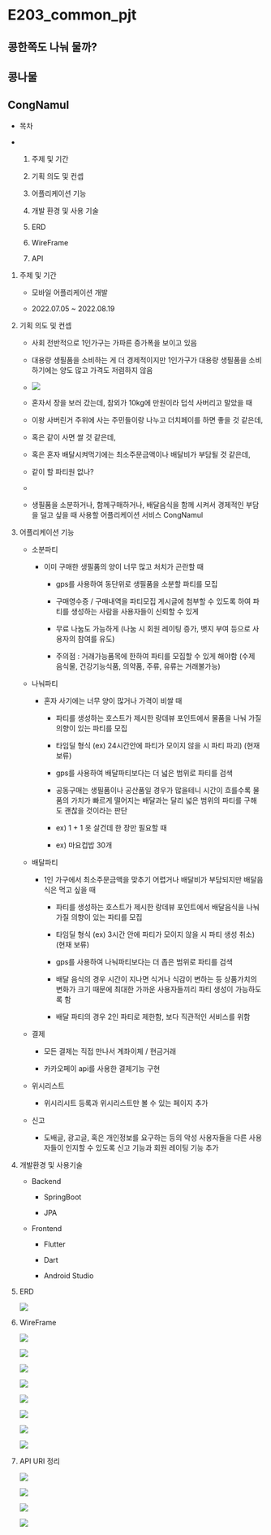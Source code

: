 # E203_common_pjt

## 콩한쪽도 나눠 물까?

## 콩나물

## CongNamul

- 목차

- 1. 주제 및 기간
  
  2. 기획 의도 및 컨셉
  
  3. 어플리케이션 기능
  
  4. 개발 환경 및 사용 기술
  
  5. ERD
  
  6. WireFrame
  
  7. API
1. 주제 및 기간
   
   - 모바일 어플리케이션 개발
   
   - 2022.07.05 ~ 2022.08.19

2. 기획 의도 및 컨셉
   
   - 사회 전반적으로 1인가구는 가파른 증가폭을 보이고 있음
   
   - 대용량 생필품을 소비하는 게 더 경제적이지만 1인가구가 대용량 생필품을 소비하기에는 양도 많고 가격도 저렴하지 않음
   
   - ![](https://s3.us-west-2.amazonaws.com/secure.notion-static.com/e4399d0c-4245-47e0-bd58-d3b3c01253db/Untitled.png?X-Amz-Algorithm=AWS4-HMAC-SHA256&X-Amz-Content-Sha256=UNSIGNED-PAYLOAD&X-Amz-Credential=AKIAT73L2G45EIPT3X45%2F20220725%2Fus-west-2%2Fs3%2Faws4_request&X-Amz-Date=20220725T082029Z&X-Amz-Expires=86400&X-Amz-Signature=462ccd533182a3098b6fd10e73b24e50fa5bedcbcb876934c57aef3e3a3192e5&X-Amz-SignedHeaders=host&response-content-disposition=filename%20%3D%22Untitled.png%22&x-id=GetObject)
   
   - 혼자서 장을 보러 갔는데, 참외가 10kg에 만원이라 덥석 사버리고 말았을 때
   
   - 이왕 사버린거 주위에 사는 주민들이랑 나누고 더치페이를 하면 좋을 것 같은데,
   
   - 혹은 같이 사면 쌀 것 같은데,
   
   - 혹은 혼자 배달시켜먹기에는 최소주문금액이나 배달비가 부담될 것 같은데,
   
   - 같이 할 파티원 없나?
   
   - 
   
   - 생필품을 소분하거나, 함께구매하거나, 배달음식을 함께 시켜서 경제적인 부담을 덜고 싶을 때 사용할 어플리케이션 서비스 CongNamul

3. 어플리케이션 기능
   
   - 소분파티
     
     - 이미 구매한 생필품의 양이 너무 많고 처치가 곤란할 때
       
       - gps를 사용하여 동단위로 생필품을 소분할 파티를 모집
       
       - 구매영수증 / 구매내역을 파티모집 게시글에 첨부할 수 있도록 하여 파티를 생성하는 사람을 사용자들이 신뢰할 수 있게
       
       - 무료 나눔도 가능하게 (나눔 시 회원 레이팅 증가, 뱃지 부여 등으로 사용자의 참여를 유도)
       
       - 주의점 : 거래가능품목에 한하여 파티를 모집할 수 있게 해야함 (수제 음식물, 건강기능식품, 의약품, 주류, 유류는 거래불가능)
   
   - 나눠파티
     
     - 혼자 사기에는 너무 양이 많거나 가격이 비쌀 때
       
       - 파티를 생성하는 호스트가 제시한 랑데뷰 포인트에서 물품을 나눠 가질 의향이 있는 파티를 모집
       
       - 타임딜 형식 (ex) 24시간안에 파티가 모이지 않을 시 파티 파괴) (현재 보류)
       
       - gps를 사용하여 배달파티보다는 더 넓은 범위로 파티를 검색
       
       - 공동구매는 생필품이나 공산품일 경우가 많을테니 시간이 흐를수록 물품의 가치가 빠르게 떨어지는 배달과는 달리 넓은 범위의 파티를 구해도 괜찮을 것이라는 판단
       
       - ex) 1 + 1 옷 살건데 한 장만 필요할 때
       
       - ex) 마요컵밥 30개
   
   - 배달파티
     
     - 1인 가구에서 최소주문금액을 맞추기 어렵거나 배달비가 부담되지만 배달음식은 먹고 싶을 때
       
       - 파티를 생성하는 호스트가 제시한 랑데뷰 포인트에서 배달음식을 나눠 가질 의향이 있는 파티를 모집
       
       - 타임딜 형식 (ex) 3시간 안에 파티가 모이지 않을 시 파티 생성 취소) (현재 보류)
       
       - gps를 사용하여 나눠파티보다는 더 좁은 범위로 파티를 검색
       
       - 배달 음식의 경우 시간이 지나면 식거나 식감이 변하는 등 상품가치의 변화가 크기 때문에 최대한 가까운 사용자들끼리 파티 생성이 가능하도록 함
       
       - 배달 파티의 경우 2인 파티로 제한함, 보다 직관적인 서비스를 위함
   
   - 결제
     
     - 모든 결제는 직접 만나서 계좌이체 / 현금거래 
     
     - 카카오페이 api를 사용한 결제기능 구현
   
   - 위시리스트
     
     - 위시리시트 등록과 위시리스트만 볼 수 있는 페이지 추가
   
   - 신고
     
     - 도배글, 광고글, 혹은 개인정보를 요구하는 등의 악성 사용자들을 다른 사용자들이 인지할 수 있도록 신고 기능과 회원 레이팅 기능 추가

4. 개발환경 및 사용기술
   
   - Backend
     
     - SpringBoot
     
     - JPA
   
   - Frontend
     
     - Flutter
     
     - Dart
     
     - Android Studio

5. ERD
   
   ![](https://s3.us-west-2.amazonaws.com/secure.notion-static.com/8e981309-4933-43b4-bc12-e2f954963d25/KakaoTalk_20220720_165445193.png?X-Amz-Algorithm=AWS4-HMAC-SHA256&X-Amz-Content-Sha256=UNSIGNED-PAYLOAD&X-Amz-Credential=AKIAT73L2G45EIPT3X45%2F20220725%2Fus-west-2%2Fs3%2Faws4_request&X-Amz-Date=20220725T072918Z&X-Amz-Expires=86400&X-Amz-Signature=790a892b5cb6dd9f3842b36bb0d1ec788ae15395f8fbe13c55d5b620d6af780e&X-Amz-SignedHeaders=host&response-content-disposition=filename%20%3D%22KakaoTalk_20220720_165445193.png%22&x-id=GetObject)

6. WireFrame
   
   ![](README_assets/2022-07-25-17-21-12-image.png)
   
   ![](README_assets/2022-07-25-17-21-22-image.png)
   
   ![](README_assets/2022-07-25-17-21-31-image.png)
   
   ![](README_assets/2022-07-25-17-21-40-image.png)
   
   ![](README_assets/2022-07-25-17-22-02-image.png)
   
   ![](README_assets/2022-07-25-17-22-09-image.png)
   
   ![](README_assets/2022-07-25-17-22-16-image.png)
   
   ![](README_assets/2022-07-25-17-22-24-image.png)

7. API URI 정리
   
   ![](README_assets/2022-07-25-17-22-46-image.png)
   
   ![](README_assets/2022-07-25-17-22-54-image.png)
   
   ![](README_assets/2022-07-25-17-23-04-image.png)
   
   ![](README_assets/2022-07-25-17-23-12-image.png)
